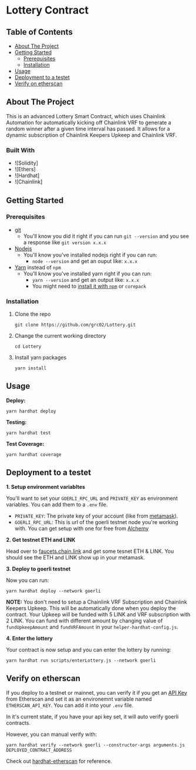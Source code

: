 # Lottery Contract

## Table of Contents

- [About The Project](#about-the-project)
- [Getting Started](#getting-started)
  - [Prerequisites](#prerequisites)
  - [Installation](#installation)
- [Usage](#usage)
- [Deployment to a testet](#deployment-to-a-testet)
- [Verify on etherscan](#verify-on-etherscan)

## About The Project

This is an advanced Lottery Smart Contract, which uses Chainlink Automation for automatically kicking off Chainlink VRF to generate a random winner after a given time interval has passed. It allows for a dynamic subscription of Chainlink Keepers Upkeep and Chainlink VRF.

### Built With

- ![Solidity]
- ![Ethers]
- ![Hardhat]
- ![Chainlink]

## Getting Started

### Prerequisites

- [git](https://git-scm.com/book/en/v2/Getting-Started-Installing-Git)
  - You'll know you did it right if you can run `git --version` and you see a response like `git version x.x.x`
- [Nodejs](https://nodejs.org/en/)
  - You'll know you've installed nodejs right if you can run:
    - `node --version` and get an ouput like: `x.x.x`
- [Yarn](https://yarnpkg.com/getting-started/install) instead of `npm`
  - You'll know you've installed yarn right if you can run:
    - `yarn --version` and get an output like: `x.x.x`
    - You might need to [install it with `npm`](https://classic.yarnpkg.com/lang/en/docs/install/) or `corepack`

### Installation

1. Clone the repo

   ```
   git clone https://github.com/grc02/Lottery.git
   ```

2. Change the current working directory

   ```
   cd Lottery
   ```

3. Install yarn packages
   ```
   yarn install
   ```

## Usage

**Deploy:**

```
yarn hardhat deploy
```

**Testing:**

```
yarn hardhat test
```

**Test Coverage:**

```
yarn hardhat coverage
```

## Deployment to a testet

**1. Setup environment variabltes**

You'll want to set your `GOERLI_RPC_URL` and `PRIVATE_KEY` as environment variables. You can add them to a `.env` file.

- `PRIVATE_KEY`: The private key of your account (like from [metamask](https://metamask.io/)).
- `GOERLI_RPC_URL`: This is url of the goerli testnet node you're working with. You can get setup with one for free from [Alchemy](https://alchemy.com/)

**2. Get testnet ETH and LINK**

Head over to [faucets.chain.link](https://faucets.chain.link/) and get some tesnet ETH & LINK. You should see the ETH and LINK show up in your metamask.

**3. Deploy to goerli testnet**

Now you can run:

```
yarn hardhat deploy --network goerli
```

**NOTE:** You don't need to setup a Chainlink VRF Subscription and Chainlink Keepers Upkeep.
This will be automatically done when you deploy the contract. Your Upkeep will be funded with 5 LINK and VRF subscription with 2 LINK. You can fund with different amount by changing value of `fundUpkeepAmount` and `fundVRFAmount` in your `helper-hardhat-config.js`.

**4. Enter the lottery**

Your contract is now setup and you can enter the lottery by running:

```
yarn hardhat run scripts/enterLottery.js --network goerli
```

## Verify on etherscan

If you deploy to a testnet or mainnet, you can verify it if you get an [API Key](https://etherscan.io/myapikey) from Etherscan and set it as an environemnt variable named `ETHERSCAN_API_KEY`. You can add it into your `.env` file.

In it's current state, if you have your api key set, it will auto verify goerli contracts.

However, you can manual verify with:

```
yarn hardhat verify --network goerli --constructor-args arguments.js DEPLOYED_CONTRACT_ADDRESS
```

Check out [hardhat-etherscan](https://hardhat.org/hardhat-runner/plugins/nomiclabs-hardhat-etherscan) for reference.